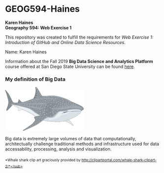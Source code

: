 # GEOG594-Haines
**Karen Haines  
Geography 594:  Web Exercise 1**

This repository was created to fulfill the requirements for *Web Exercise 1: Introduction of GitHub and Online Data Science Resources*.

Name: Karen Haines

Information about the Fall 2019 **Big Data Science and Analytics Platform** course offered at San Diego State University can be found [here](https://map.sdsu.edu/bigdata/).

### My definition of Big Data
<img src=https://github.com/drolny/GEOG594-Haines/blob/master/WhaleSharkLogo.png width=256>  

Big data is extremely large volumes of data that computationally, architectually challenge traditional methods and infrastructure used for data accessability, processing, analysis and visualization.

<sub> *Whale shark clip art graciously provided by http://clipartportal.com/whale-shark-clipart-2/*</sub>
